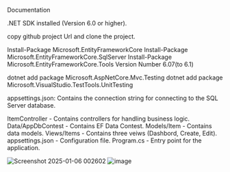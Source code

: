 Documentation

.NET SDK installed (Version 6.0 or higher).

copy github project Url and clone the project.

Install-Package Microsoft.EntityFrameworkCore
Install-Package Microsoft.EntityFrameworkCore.SqlServer
Install-Package Microsoft.EntityFrameworkCore.Tools
Version Number 6.07(to 6.1)

dotnet add package Microsoft.AspNetCore.Mvc.Testing 
dotnet add package Microsoft.VisualStudio.TestTools.UnitTesting 

appsettings.json: Contains the connection string for connecting to the SQL Server database.

ItemController         - Contains controllers for handling business logic.
Data/AppDbContest      - Contains EF Data Contest.
Models/Item            - Contains data models.
Views/Items            - Contains three veiws (Dashbord, Create, Edit).
appsettings.json       - Configuration file.
Program.cs             - Entry point for the application.

![Screenshot 2025-01-06 002602](https://github.com/user-attachments/assets/5d024a9f-cf52-47c6-9b62-4f3432ca66d3)
![image](https://github.com/user-attachments/assets/73bfdb99-6eff-49ec-b945-6498e2c7e7c1)

